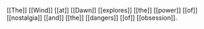 [[The]] [[Wind]] [[at]] [[Dawn]] [[explores]] [[the]] [[power]] [[of]] [[nostalgia]] [[and]] [[the]] [[dangers]] [[of]] [[obsession]]. 
